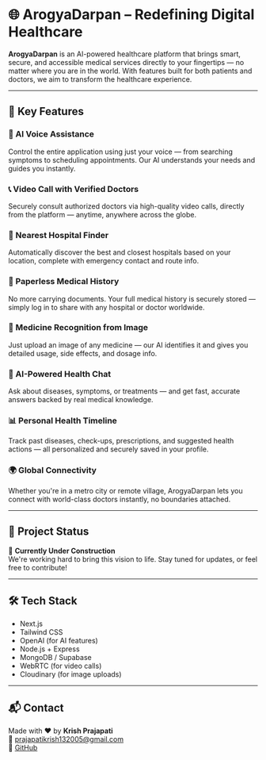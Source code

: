 # 🌐 ArogyaDarpan – Redefining Digital Healthcare

**ArogyaDarpan** is an AI-powered healthcare platform that brings smart, secure, and accessible medical services directly to your fingertips — no matter where you are in the world. With features built for both patients and doctors, we aim to transform the healthcare experience.

---

## 🚀 Key Features

### 🧠 AI Voice Assistance  
Control the entire application using just your voice — from searching symptoms to scheduling appointments. Our AI understands your needs and guides you instantly.

### 📞 Video Call with Verified Doctors  
Securely consult authorized doctors via high-quality video calls, directly from the platform — anytime, anywhere across the globe.

### 🏥 Nearest Hospital Finder  
Automatically discover the best and closest hospitals based on your location, complete with emergency contact and route info.

### 🧾 Paperless Medical History  
No more carrying documents. Your full medical history is securely stored — simply log in to share with any hospital or doctor worldwide.

### 🧬 Medicine Recognition from Image  
Just upload an image of any medicine — our AI identifies it and gives you detailed usage, side effects, and dosage info.

### 💬 AI-Powered Health Chat  
Ask about diseases, symptoms, or treatments — and get fast, accurate answers backed by real medical knowledge.

### 📊 Personal Health Timeline  
Track past diseases, check-ups, prescriptions, and suggested health actions — all personalized and securely saved in your profile.

### 🌍 Global Connectivity  
Whether you're in a metro city or remote village, ArogyaDarpan lets you connect with world-class doctors instantly, no boundaries attached.

---

## 📌 Project Status

🚧 **Currently Under Construction**  
We're working hard to bring this vision to life. Stay tuned for updates, or feel free to contribute!

---

## 🛠️ Tech Stack

- Next.js
- Tailwind CSS
- OpenAI (for AI features)
- Node.js + Express
- MongoDB / Supabase
- WebRTC (for video calls)
- Cloudinary (for image uploads)

---

## 📬 Contact

Made with ❤️ by **Krish Prajapati**  
📧 [prajapatikrish132005@gmail.com](mailto:prajapatikrish132005@gmail.com)  
🔗 [GitHub](https://github.com/Krishprajapati15)


